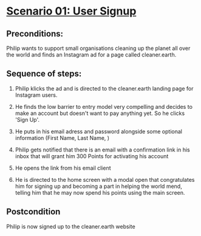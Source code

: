 # <u>Scenario 01: User Signup</u>

## Preconditions:

Philip wants to support small organisations cleaning up the planet all over the world and finds an Instagram ad for a page called cleaner.earth.

## Sequence of steps:

1. Philip klicks the ad and is directed to the cleaner.earth landing page for Instagram users.

2. He finds the low barrier to entry model very compelling and  decides to make an account but doesn't want to pay anything yet. So he clicks 'Sign Up'.

3. He puts in his email adress and password alongside some optional information (First Name, Last Name, )
4. Philip gets notified that there is an email with a confirmation link in his inbox that will grant him 300 Points for activating his account

5. He opens the link from his email client

6. He is directed to the home screen with a modal open that congratulates him for signing up and becoming a part in helping the world mend, telling him that he may now spend his points using the main screen.

## Postcondition

Philip is now signed up to the cleaner.earth website